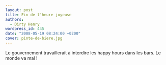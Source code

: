 ```yaml
---
layout: post
title: Fin de l'heure joyeuse
authors:
  - Dirty Henry
wordpress_id: 445
date: "2008-05-19 08:24:00 +0200"
cover: pinte-de-biere.jpg
---
```


Le gouvernement travaillerait à interdire les happy hours dans les bars. Le
monde va mal !
